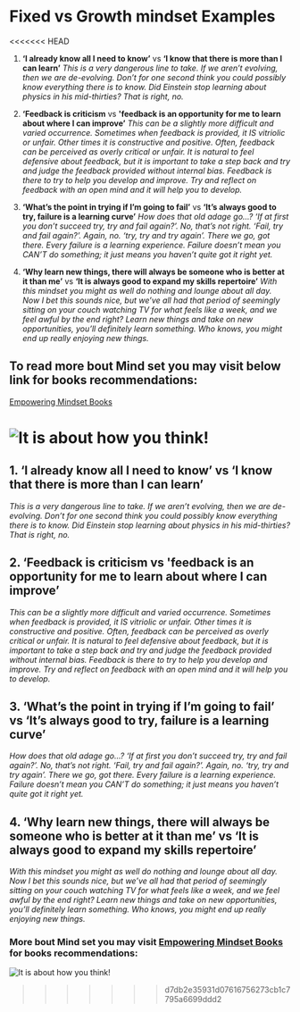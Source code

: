 # Fixed vs Growth mindset Examples

<<<<<<< HEAD
1. **‘I already know all I need to know’** vs **‘I know that there is more than I can learn’** 
*This is a very dangerous line to take. If we aren’t evolving, then we are de-evolving. Don’t for one second think you could possibly know everything there is to know. Did Einstein stop learning about physics in his mid-thirties? That is right, no.*

2. **‘Feedback is criticism** vs **'feedback is an opportunity for me to learn about where I can improve’**
*This can be a slightly more difficult and varied occurrence. Sometimes when feedback is provided, it IS vitriolic or unfair. Other times it is constructive and positive. Often, feedback can be perceived as overly critical or unfair. It is natural to feel defensive about feedback, but it is important to take a step back and try and judge the feedback provided without internal bias. Feedback is there to try to help you develop and improve. Try and reflect on feedback with an open mind and it will help you to develop.* 

3. **‘What’s the point in trying if I’m going to fail’** vs **‘It’s always good to try, failure is a learning curve’**
*How does that old adage go…? ‘If at first you don’t succeed try, try and fail again?’. No, that’s not right. ‘Fail, try and fail again?’. Again, no. ‘try, try and try again’. There we go, got there. Every failure is a learning experience. Failure doesn’t mean you CAN’T do something; it just means you haven’t quite got it right yet.*

4. **‘Why learn new things, there will always be someone who is better at it than me’** vs **‘It is always good to expand my skills repertoire’**
*With this mindset you might as well do nothing and lounge about all day. Now I bet this sounds nice, but we’ve all had that period of seemingly sitting on your couch watching TV for what feels like a week, and we feel awful by the end right? Learn new things and take on new opportunities, you’ll definitely learn something. Who knows, you might end up really enjoying new things.*


## To read more bout Mind set you may visit below link for books recommendations:
[Empowering Mindset Books](https://www.lifehack.org/articles/productivity/8-business-books-that-will-totally-change-your-mindset.html)


![It is about how you think!](https://www.techtello.com/wp-content/uploads/2020/06/fixed-mindset-vs-growth-mindset-difference.png?x54983) 
=======
## 1. **‘I already know all I need to know’** vs **‘I know that there is more than I can learn’** 

*This is a very dangerous line to take. If we aren’t evolving, then we are de-evolving. Don’t for one second think you could possibly know everything there is to know. Did Einstein stop learning about physics in his mid-thirties? That is right, no.*

## 2. **‘Feedback is criticism** vs **'feedback is an opportunity for me to learn about where I can improve’**

*This can be a slightly more difficult and varied occurrence. Sometimes when feedback is provided, it IS vitriolic or unfair. Other times it is constructive and positive. Often, feedback can be perceived as overly critical or unfair. It is natural to feel defensive about feedback, but it is important to take a step back and try and judge the feedback provided without internal bias. Feedback is there to try to help you develop and improve. Try and reflect on feedback with an open mind and it will help you to develop.* 

## 3. **‘What’s the point in trying if I’m going to fail’** vs **‘It’s always good to try, failure is a learning curve’**

*How does that old adage go…? ‘If at first you don’t succeed try, try and fail again?’. No, that’s not right. ‘Fail, try and fail again?’. Again, no. ‘try, try and try again’. There we go, got there. Every failure is a learning experience. Failure doesn’t mean you CAN’T do something; it just means you haven’t quite got it right yet.*

## 4. **‘Why learn new things, there will always be someone who is better at it than me’** vs **‘It is always good to expand my skills repertoire’**

*With this mindset you might as well do nothing and lounge about all day. Now I bet this sounds nice, but we’ve all had that period of seemingly sitting on your couch watching TV for what feels like a week, and we feel awful by the end right? Learn new things and take on new opportunities, you’ll definitely learn something. Who knows, you might end up really enjoying new things.*


### More bout Mind set you may visit [Empowering Mindset Books](https://www.lifehack.org/articles/productivity/8-business-books-that-will-totally-change-your-mindset.html) for books recommendations:



![It is about how you think!](https://www.techtello.com/wp-content/uploads/2020/06/fixed-mindset-vs-growth-mindset-difference.png?x54983) 
>>>>>>> d7db2e35931d07616756273cb1c7795a6699ddd2
